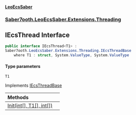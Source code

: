#### [LeoEcsSaber](index.md 'index')
### [Saber7ooth.LeoEcsSaber.Extensions.Threading](Saber7ooth.LeoEcsSaber.Extensions.Threading.md 'Saber7ooth.LeoEcsSaber.Extensions.Threading')

## IEcsThread<T1> Interface

```csharp
public interface IEcsThread<T1> :
Saber7ooth.LeoEcsSaber.Extensions.Threading.IEcsThreadBase
    where T1 : struct, System.ValueType, System.ValueType
```
#### Type parameters

<a name='Saber7ooth.LeoEcsSaber.Extensions.Threading.IEcsThread_T1_.T1'></a>

`T1`

Implements [IEcsThreadBase](IEcsThreadBase.md 'Saber7ooth.LeoEcsSaber.Extensions.Threading.IEcsThreadBase')

| Methods | |
| :--- | :--- |
| [Init(int[], T1[], int[])](IEcsThread_T1_.Init(int[],T1[],int[]).md 'Saber7ooth.LeoEcsSaber.Extensions.Threading.IEcsThread<T1>.Init(int[], T1[], int[])') | |
